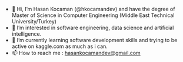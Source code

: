 - 👋 Hi, I’m Hasan Kocaman (@hkocamandev) and have the degree of Master of Science in Computer Engineering (Middle East Technical University/Turkey)
- 👀 I’m interested in software engineering, data science and artificial intelligence.
- 🌱 I’m currently learning software development skills and trying to be active on kaggle.com as much as i can. 
- 📫 How to reach me : hasankocamandev@gmail.com

<!---
hkocamandev/hkocamandev is a ✨ special ✨ repository because its `README.md` (this file) appears on your GitHub profile.
You can click the Preview link to take a look at your changes.
--->
